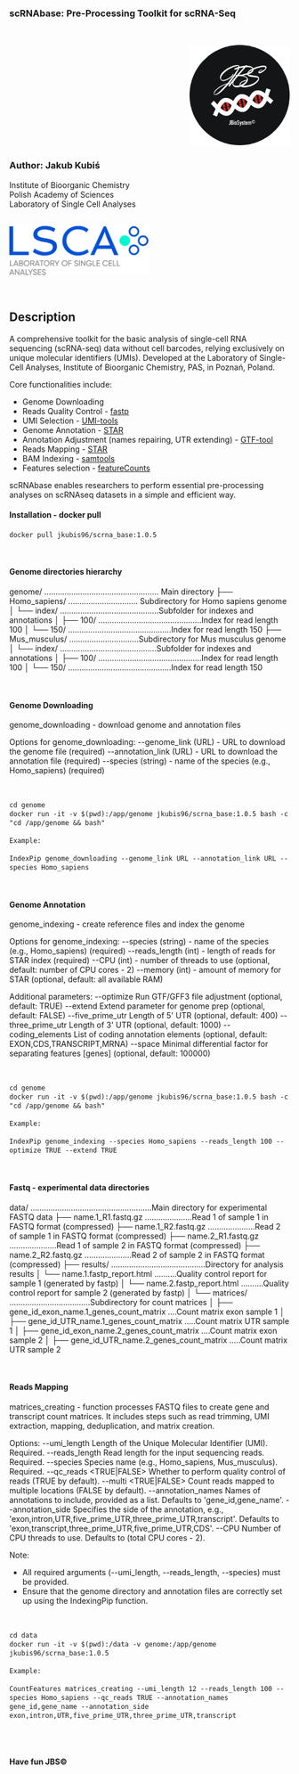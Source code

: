 ### scRNAbase: Pre-Processing Toolkit for scRNA-Seq

<br />



<p align="right">
<img  src="https://github.com/jkubis96/Logos/blob/main/logos/jbs_current.png?raw=true" alt="drawing" width="180" />
</p>


### Author: Jakub Kubiś

<div align="left">
 Institute of Bioorganic Chemistry<br />
 Polish Academy of Sciences<br />
 Laboratory of Single Cell Analyses<br />

<br />

<p align="left">
<img  src="fig/lsca.png" alt="drawing" width="250" />
</p>
</div>


<br />


## Description

A comprehensive toolkit for the basic analysis of single-cell RNA sequencing (scRNA-seq) data without cell barcodes, relying exclusively on unique molecular identifiers (UMIs). Developed at the Laboratory of Single-Cell Analyses, Institute of Bioorganic Chemistry, PAS, in Poznań, Poland.


Core functionalities include:
- Genome Downloading
- Reads Quality Control - [fastp](https://github.com/OpenGene/fastp)
- UMI Selection - [UMI-tools](https://github.com/CGATOxford/UMI-tools)
- Genome Annotation - [STAR](https://github.com/alexdobin/STAR)
- Annotation Adjustment (names repairing, UTR extending) - [GTF-tool](https://github.com/jkubis96/GTF-tool)
- Reads Mapping - [STAR](https://github.com/alexdobin/STAR)
- BAM Indexing - [samtools](https://github.com/samtools/samtools)
- Features selection - [featureCounts](https://github.com/ShiLab-Bioinformatics/subread)

scRNAbase enables researchers to perform essential pre-processing analyses on scRNAseq datasets in a simple and efficient way.



#### Installation - docker pull

```
docker pull jkubis96/scrna_base:1.0.5
```

<br />



#### Genome directories hierarchy

genome/ ................................................... Main directory
├── Homo_sapiens/ ............................... Subdirectory for Homo sapiens genome
│   └── index/ ............................................Subfolder for indexes and annotations
│       ├── 100/ ..............................................Index for read length 100
│       └── 150/ ..............................................Index for read length 150
├── Mus_musculus/ ...............................Subdirectory for Mus musculus genome
│   └── index/ ...........................................Subfolder for indexes and annotations
│       ├── 100/ ..............................................Index for read length 100
│       └── 150/ ..............................................Index for read length 150

<br />


#### Genome Downloading

genome_downloading - download genome and annotation files

Options for genome_downloading:
  --genome_link (URL) - URL to download the genome file (required)
  --annotation_link (URL) - URL to download the annotation file (required)
  --species (string) - name of the species (e.g., Homo_sapiens) (required)

<br />


```
cd genome
docker run -it -v $(pwd):/app/genome jkubis96/scrna_base:1.0.5 bash -c "cd /app/genome && bash"

Example:

IndexPip genome_downloading --genome_link URL --annotation_link URL --species Homo_sapiens
```

<br />


#### Genome Annotation

 genome_indexing - create reference files and index the genome


Options for genome_indexing:
  --species (string) - name of the species (e.g., Homo_sapiens) (required)
  --reads_length (int) - length of reads for STAR index (required)
  --CPU (int) - number of threads to use (optional, default: number of CPU cores - 2)
  --memory (int) - amount of memory for STAR (optional, default: all available RAM)

Additional parameters:
  --optimize <bool>             Run GTF/GFF3 file adjustment (optional, default: TRUE)
  --extend <bool>               Extend parameter for genome prep (optional, default: FALSE)
  --five_prime_utr <int>        Length of 5' UTR (optional, default: 400)
  --three_prime_utr <int>       Length of 3' UTR (optional, default: 1000)
  --coding_elements <list>      List of coding annotation elements (optional, default: EXON,CDS,TRANSCRIPT,MRNA)
  --space <int>                 Minimal differential factor for separating features [genes] (optional, default: 100000)

<br />


```
cd genome
docker run -it -v $(pwd):/app/genome jkubis96/scrna_base:1.0.5 bash -c "cd /app/genome && bash"

Example:

IndexPip genome_indexing --species Homo_sapiens --reads_length 100 --optimize TRUE --extend TRUE
```



<br />


#### Fastq - experimental data directories

data/ ......................................................Main directory for experimental FASTQ data
├── name.1_R1.fastq.gz .....................Read 1 of sample 1 in FASTQ format (compressed)
├── name.1_R2.fastq.gz .....................Read 2 of sample 1 in FASTQ format (compressed)
├── name.2_R1.fastq.gz .....................Read 1 of sample 2 in FASTQ format (compressed)
├── name.2_R2.fastq.gz .....................Read 2 of sample 2 in FASTQ format (compressed)
├── results/ ..........................................Directory for analysis results
│   └── name.1.fastp_report.html ..........Quality control report for sample 1 (generated by fastp)
│   └── name.2.fastp_report.html ..........Quality control report for sample 2 (generated by fastp)
│   └── matrices/ ....................................Subdirectory for count matrices
│       ├── gene_id_exon_name.1_genes_count_matrix ....Count matrix  exon sample 1
│       ├── gene_id_UTR_name.1_genes_count_matrix .....Count matrix  UTR sample 1
│       ├── gene_id_exon_name.2_genes_count_matrix ....Count matrix  exon sample 2
│       ├── gene_id_UTR_name.2_genes_count_matrix .....Count matrix  UTR sample 2


<br />

#### Reads Mapping

matrices_creating - function processes FASTQ files to create gene and transcript count matrices. It includes steps such as read trimming, UMI extraction, mapping, deduplication, and matrix creation.

Options:
  --umi_length <int>              Length of the Unique Molecular Identifier (UMI). Required.
  --reads_length <int>            Read length for the input sequencing reads. Required.
  --species <string>              Species name (e.g., Homo_sapiens, Mus_musculus). Required.
  --qc_reads <TRUE|FALSE>         Whether to perform quality control of reads (TRUE by default).
  --multi <TRUE|FALSE>            Count reads mapped to multiple locations (FALSE by default).
  --annotation_names <string>     Names of annotations to include, provided as a list. Defaults to 'gene_id,gene_name'.
  --annotation_side <string>      Specifies the side of the annotation, e.g., 'exon,intron,UTR,five_prime_UTR,three_prime_UTR,transcript'. 
                                   Defaults to 'exon,transcript,three_prime_UTR,five_prime_UTR,CDS'.
  --CPU <int>                     Number of CPU threads to use. Defaults to (total CPU cores - 2).



Note:
  - All required arguments (--umi_length, --reads_length, --species) must be provided.
  - Ensure that the genome directory and annotation files are correctly set up using the IndexingPip function.

<br />

```
cd data
docker run -it -v $(pwd):/data -v genome:/app/genome jkubis96/scrna_base:1.0.5

Example:

CountFeatures matrices_creating --umi_length 12 --reads_length 100 --species Homo_sapiens --qc_reads TRUE --annotation_names gene_id,gene_name --annotation_side exon,intron,UTR,five_prime_UTR,three_prime_UTR,transcript
```
<br />

<br />


#### Have fun JBS©